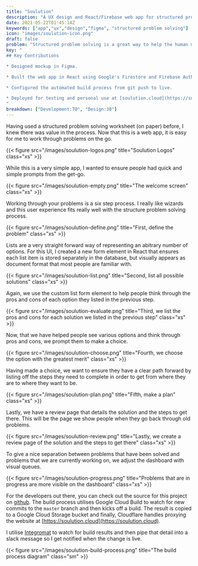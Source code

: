 ```yaml
---
title: "Soulution"
description: "A UX design and React/Firebase web app for structured problem solving"
date: 2021-05-22T01:45:14Z
keywords: ["app","ux","design","figma", "structured problem solving"]
icon: "images/soulution-icon.png"
draft: false
problem: "Structured problem solving is a great way to help the human mind find solutions for seamingly difficult problems. However, there currently isn't a website or app that makes this easy to do on the go."
key: "
## Key Contributions

* Designed mockup in Figma.

* Built the web app in React using Google's Firestore and Firebase Auth.

* Configured the automated build process from git push to live.

* Deployed for testing and personal use at [soulution.cloud](https://soulution.cloud)
"
breakdown: ["Development:70", "Design:30"]
---
```


Having used a structured problem solving worksheet (on paper) before, I knew there was value in the process. Now that this is a web app, it is easy for me to work through problems on the go.

{{< figure src="/images/soulution-logos.png" title="Soulution Logos" class="xs" >}}

While this is a very simple app, I wanted to ensure people had quick and simple prompts from the get-go.

{{< figure src="/images/soulution-empty.png" title="The welcome screen" class="xs" >}}

Working through your problems is a six step process. I really like wizards and this user experience fits really well with the structure problem solving process.

{{< figure src="/images/soulution-define.png" title="First, define the problem" class="xs" >}}

Lists are a very straight forward way of representing an abitrary number of options. For this UI, I created a new form element in React that ensures each list item is stored separately in the database, but visually appears as document format that most people are familiar with.

{{< figure src="/images/soulution-list.png" title="Second, list all possible solutions" class="xs" >}}

Again, we use the custom list form element to help people think through the pros and cons of each option they listed in the previous step.

{{< figure src="/images/soulution-evaluate.png" title="Third, we list the pros and cons for each solution we listed in the previous step" class="xs" >}}

Now, that we have helped people see various options and think through pros and cons, we prompt them to make a choice.

{{< figure src="/images/soulution-choose.png" title="Fourth, we choose the option with the greatest merit" class="xs" >}}

Having made a choice, we want to ensure they have a clear path forward by listing off the steps they need to complete in order to get from where they are to where they want to be.

{{< figure src="/images/soulution-plan.png" title="Fifth, make a plan" class="xs" >}}

Lastly, we have a review page that details the solution and the steps to get there. This will be the page we show people when they go back through old problems.

{{< figure src="/images/soulution-review.png" title="Lastly, we create a review page of the solution and the steps to get there" class="xs" >}}

To give a nice separation between problems that have been solved and problems that we are currently working on, we adjust the dashboard with visual queues.

{{< figure src="/images/soulution-progress.png" title="Problems that are in progress are more visible on the dashboard" class="xs" >}}

For the developers out there, you can check out the source for this project on [github](https://github.com/ejangi/soulution). The build process utilises Google Cloud Build to watch for new commits to the `master` branch and then kicks off a build. The result is copied to a Google Cloud Storage bucket and finally, Cloudflare handles proxying the website at [https://soulution.cloud](https://soulution.cloud).

I utilise [Integromat](https://www.integromat.com/en) to watch for build results and then pipe that detail into a slack message so I get notified when the change is live.

{{< figure src="/images/soulution-build-process.png" title="The build process diagram" class="sm" >}}